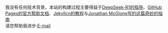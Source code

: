 我没有任何技术背景，本站的构建过程主要得益于[DeepSeek-R1的指导](chat.deepseek.com)、[GitHub Pages的官方帮助文档](https://docs.github.com/en/pages/quickstart)、[Jekyllcn的教程](https://jekyllcn.com/docs/home/)与[Jonathan McGlone写的这篇奇妙的指南](https://jmcglone.com/guides/github-pages/)  
请您帮助我进步:[E-mail](mailto:chaolc227@163.com)
